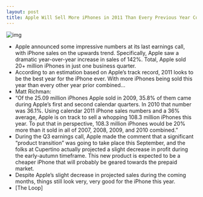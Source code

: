 ```yaml
---
layout: post
title: Apple Will Sell More iPhones in 2011 Than Every Previous Year Combined
---
```

![img](http://media.idownloadblog.com/wp-content/uploads/2011/07/iPhone-4-surrounded-by-black.jpeg)
* Apple announced some impressive numbers at its last earnings call, with iPhone sales on the upwards trend. Specifically, Apple saw a dramatic year-over-year increase in sales of 142%. Total, Apple sold 20+ million iPhones in just one business quarter.
* According to an estimation based on Apple’s track record, 2011 looks to be the best year for the iPhone ever. With more iPhones being sold this year than every other year prior combined…
* Matt Richman:
* “Of the 25.09 million iPhones Apple sold in 2009, 35.8% of them came during Apple’s first and second calendar quarters. In 2010 that number was 36.1%. Using calendar 2011 iPhone sales numbers and a 36% average, Apple is on track to sell a whopping 108.3 million iPhones this year. To put that in perspective, 108.3 million iPhones would be 20% more than it sold in all of 2007, 2008, 2009, and 2010 combined.”
* During the Q3 earnings call, Apple made the comment that a significant “product transition” was going to take place this September, and the folks at Cupertino actually projected a slight decrease in profit during the early-autumn timeframe. This new product is expected to be a cheaper iPhone that will probably be geared towards the prepaid market.
* Despite Apple’s slight decrease in projected sales during the coming months, things still look very, very good for the iPhone this year.
* [The Loop]

